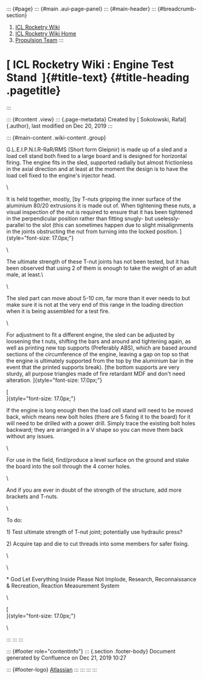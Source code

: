 ::: {#page}
::: {#main .aui-page-panel}
::: {#main-header}
::: {#breadcrumb-section}
1.  [ICL Rocketry Wiki](index.html)
2.  [ICL Rocketry Wiki Home](ICL-Rocketry-Wiki-Home_142270843.html)
3.  [Propulsion Team](Propulsion-Team_142270885.html)
:::

[ ICL Rocketry Wiki : Engine Test Stand  ]{#title-text} {#title-heading .pagetitle}
=======================================================
:::

::: {#content .view}
::: {.page-metadata}
Created by [ Sokolowski, Rafal]{.author}, last modified on Dec 20, 2019
:::

::: {#main-content .wiki-content .group}
<div>

G.L.E.I.P.N.I.R-RaR/RMS (Short form Gleipnir) is made up of a sled and a
load cell stand both fixed to a large board and is designed for
horizontal firing. The engine fits in the sled, supported radially but
almost frictionless in the axial direction and at least at the moment
the design is to have the load cell fixed to the engine's injector
head. 

</div>

<div>

\

</div>

It is held together, mostly, [by T-nuts gripping the inner surface of
the aluminium 80/20 extrusions it is made out of. When tightening these
nuts, a visual inspection of the nut is required to ensure that it has
been tightened in the perpendicular position rather than fitting snugly-
but uselessly- parallel to the slot (this can sometimes happen due to
slight misalignments in the joints obstructing the nut from turning into
the locked position. ]{style="font-size: 17.0px;"}

<div>

\

</div>

<div>

The ultimate strength of these T-nut joints has not been tested, but it
has been observed that using 2 of them is enough to take the weight of
an adult male, at least.\

<div>

\

</div>

<div>

The sled part can move about 5-10 cm, far more than it ever needs to but
make sure it is not at the very end of this range in the loading
direction when it is being assembled for a test fire. 

</div>

<div>

\

</div>

<div>

For adjustment to fit a different engine, the sled can be adjusted by
loosening the t nuts, shifting the bars and around and tightening again,
as well as printing new top supports (Preferably ABS), which are based
around sections of the circumference of the engine, leaving a gap on top
so that the engine is ultimately supported from the top by the aluminium
bar in the event that the printed supports break). [the bottom supports
are very sturdy, all purpose triangles made of fire retardant MDF and
don't need alteration. ]{style="font-size: 17.0px;"}

</div>

<div>

[\
]{style="font-size: 17.0px;"}

</div>

<div>

If the engine is long enough then the load cell stand will need to be
moved back, which means new bolt holes (there are 5 fixing it to the
board) for it will need to be drilled with a power drill. Simply trace
the existing bolt holes backward; they are arranged in a V shape so you
can move them back without any issues.

</div>

<div>

\

</div>

<div>

For use in the field, find/produce a level surface on the ground and
stake the board into the soil through the 4 corner holes. 

</div>

<div>

\

</div>

<div>

And if you are ever in doubt of the strength of the structure, add more
brackets and T-nuts. 

</div>

<div>

\

</div>

<div>

To do: 

</div>

<div>

1\) Test ultimate strength of T-nut joint; potentially use hydraulic
press? 

</div>

<div>

2\) Acquire tap and die to cut threads into some members for safer
fixing.

</div>

<div>

\

</div>

<div>

\

</div>

<div>

\* God Let Everything Inside Please Not Implode, Research,
Reconnaissance & Recreation, Reaction Measurement System

</div>

<div>

\

</div>

<div>

<div>

[\
]{style="font-size: 17.0px;"}

</div>

<div>

\

</div>

</div>

</div>
:::
:::
:::

::: {#footer role="contentinfo"}
::: {.section .footer-body}
Document generated by Confluence on Dec 21, 2019 10:27

::: {#footer-logo}
[Atlassian](http://www.atlassian.com/)
:::
:::
:::
:::
